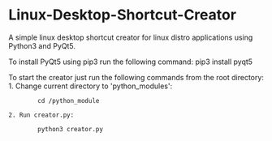 # Linux-Desktop-Shortcut-Creator
A simple linux desktop shortcut creator for linux distro applications using Python3 and PyQt5.

To install PyQt5 using pip3 run the following command:
    pip3 install pyqt5

To start the creator just run the following commands from the root directory:
    1. Change current directory to 'python_modules':
    
            cd /python_module
           
    2. Run creator.py:
          
            python3 creator.py

